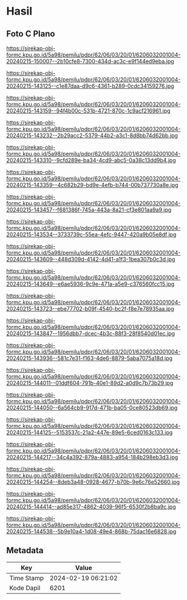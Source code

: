 # Hasil

## Foto C Plano

https://sirekap-obj-formc.kpu.go.id/5a98/pemilu/pdpr/62/06/03/20/01/6206032001004-20240215-150007--2b10cfe8-7300-434d-ac3c-e9f144ed9eba.jpg

https://sirekap-obj-formc.kpu.go.id/5a98/pemilu/pdpr/62/06/03/20/01/6206032001004-20240215-143125--c1e87daa-d9c6-4361-b289-0cdc34159276.jpg

https://sirekap-obj-formc.kpu.go.id/5a98/pemilu/pdpr/62/06/03/20/01/6206032001004-20240215-143159--94f4b00c-531b-4721-870c-1c9acf216961.jpg

https://sirekap-obj-formc.kpu.go.id/5a98/pemilu/pdpr/62/06/03/20/01/6206032001004-20240215-143232--2b29acc2-5379-44b2-a3c1-8d8bb74d62bb.jpg

https://sirekap-obj-formc.kpu.go.id/5a98/pemilu/pdpr/62/06/03/20/01/6206032001004-20240215-143310--9cfd289e-ba34-4cd9-abc5-0a38c13dd9b4.jpg

https://sirekap-obj-formc.kpu.go.id/5a98/pemilu/pdpr/62/06/03/20/01/6206032001004-20240215-143359--4c682b29-bd9e-4efb-b744-00b737730a8e.jpg

https://sirekap-obj-formc.kpu.go.id/5a98/pemilu/pdpr/62/06/03/20/01/6206032001004-20240215-143457--f681386f-745a-443a-8a21-cf3e801aa9a9.jpg

https://sirekap-obj-formc.kpu.go.id/5a98/pemilu/pdpr/62/06/03/20/01/6206032001004-20240215-143534--3733739c-55ea-4efc-9447-420a9b05e8df.jpg

https://sirekap-obj-formc.kpu.go.id/5a98/pemilu/pdpr/62/06/03/20/01/6206032001004-20240215-143609--448d309d-4142-4d41-a1f3-1bea307b0c3d.jpg

https://sirekap-obj-formc.kpu.go.id/5a98/pemilu/pdpr/62/06/03/20/01/6206032001004-20240215-143649--e6ae5936-9c9e-471a-a5e9-c376560fcc15.jpg

https://sirekap-obj-formc.kpu.go.id/5a98/pemilu/pdpr/62/06/03/20/01/6206032001004-20240215-143723--ebe77702-b09f-4540-bc2f-f8e7e78935aa.jpg

https://sirekap-obj-formc.kpu.go.id/5a98/pemilu/pdpr/62/06/03/20/01/6206032001004-20240215-143847--1956dbb7-dcec-4b3c-88f3-28f8540d01ec.jpg

https://sirekap-obj-formc.kpu.go.id/5a98/pemilu/pdpr/62/06/03/20/01/6206032001004-20240215-143936--581c7e31-f163-4de6-8879-5aba7075a18d.jpg

https://sirekap-obj-formc.kpu.go.id/5a98/pemilu/pdpr/62/06/03/20/01/6206032001004-20240215-144011--01ddf604-791b-40e1-89d2-a0d9c7b73b29.jpg

https://sirekap-obj-formc.kpu.go.id/5a98/pemilu/pdpr/62/06/03/20/01/6206032001004-20240215-144050--6a564cb9-917d-471b-ba05-0ce80523db69.jpg

https://sirekap-obj-formc.kpu.go.id/5a98/pemilu/pdpr/62/06/03/20/01/6206032001004-20240215-144125--5153537c-21a2-447e-89e5-6ced0163c133.jpg

https://sirekap-obj-formc.kpu.go.id/5a98/pemilu/pdpr/62/06/03/20/01/6206032001004-20240215-144217--34c4a392-879a-4883-a954-184b298eb3d3.jpg

https://sirekap-obj-formc.kpu.go.id/5a98/pemilu/pdpr/62/06/03/20/01/6206032001004-20240215-144254--8deb3a48-0928-4677-b70b-9e6c76e52660.jpg

https://sirekap-obj-formc.kpu.go.id/5a98/pemilu/pdpr/62/06/03/20/01/6206032001004-20240215-144414--ad85e317-4862-4039-96f5-6530f2b8ba9c.jpg

https://sirekap-obj-formc.kpu.go.id/5a98/pemilu/pdpr/62/06/03/20/01/6206032001004-20240215-144538--5b9e10a4-1d08-49e4-868b-75dac16e6828.jpg


## Metadata

| Key        | Value               |
| ---------- | ------------------- |
| Time Stamp | 2024-02-19 06:21:02 |
| Kode Dapil | 6201                |



